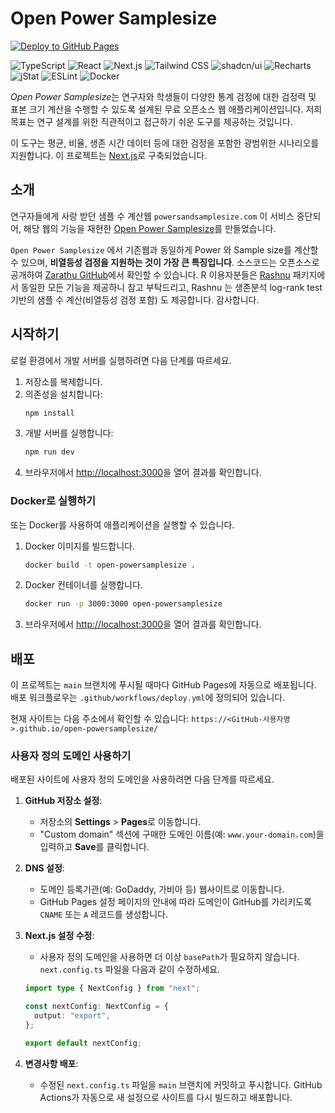 # Open Power Samplesize

[![Deploy to GitHub Pages](https://github.com/zarathucorp/open-powersamplesize/actions/workflows/deploy.yml/badge.svg)](https://github.com/zarathucorp/open-powersamplesize/actions/workflows/deploy.yml)

<p align="left">
  <img src="https://img.shields.io/badge/TypeScript-007ACC?style=flat-square&logo=typescript&logoColor=white" alt="TypeScript"/>
  <img src="https://img.shields.io/badge/React-20232A?style=flat-square&logo=react&logoColor=61DAFB" alt="React"/>
  <img src="https://img.shields.io/badge/Next.js-000000?style=flat-square&logo=nextdotjs&logoColor=white" alt="Next.js"/>
  <img src="https://img.shields.io/badge/Tailwind_CSS-38B2AC?style=flat-square&logo=tailwind-css&logoColor=white" alt="Tailwind CSS"/>
  <img src="https://img.shields.io/badge/shadcn%2Fui-000000?style=flat-square" alt="shadcn/ui"/>
  <img src="https://img.shields.io/badge/Recharts-B42424?style=flat-square" alt="Recharts"/>
  <img src="https://img.shields.io/badge/jStat-3B82F6?style=flat-square" alt="jStat"/>
  <img src="https://img.shields.io/badge/ESLint-4B3263?style=flat-square&logo=eslint&logoColor=white" alt="ESLint"/>
  <img src="https://img.shields.io/badge/Docker-2496ED?style=flat-square&logo=docker&logoColor=white" alt="Docker"/>
</p>

*Open Power Samplesize*는 연구자와 학생들이 다양한 통계 검정에 대한 검정력 및 표본 크기 계산을 수행할 수 있도록 설계된 무료 오픈소스 웹 애플리케이션입니다. 저희 목표는 연구 설계를 위한 직관적이고 접근하기 쉬운 도구를 제공하는 것입니다.

이 도구는 평균, 비율, 생존 시간 데이터 등에 대한 검정을 포함한 광범위한 시나리오를 지원합니다. 이 프로젝트는 [Next.js](https://nextjs.org)로 구축되었습니다.

## 소개

 연구자들에게 사랑 받던 샘플 수 계산웹 `powersandsamplesize.com` 이 서비스 중단되어, 해당 웹의 기능을 재현한  [Open Power Samplesize](https://zarathucorp.github.io/open-powersamplsize/)를 만들었습니다.

`Open Power Samplesize` 에서 기존웹과 동일하게 Power 와 Sample size를 계산할 수 있으며, 
**비열등성 검정을 지원하는 것이 가장 큰 특징입니다**.  소스코드는 오픈소스로 공개하여  [Zarathu GitHub](https://github.com/zarathucorp)에서 확인할 수 있습니다. R 이용자분들은  [Rashnu](https://zarathucorp.github.io/rashnu/)  패키지에서 동일한 모든 기능을 제공하니 참고 부탁드리고, Rashnu 는 생존분석 log-rank test 기반의 샘플 수 계산(비열등성 검정 포함) 도 제공합니다. 감사합니다.

## 시작하기

로컬 환경에서 개발 서버를 실행하려면 다음 단계를 따르세요.

1.  저장소를 복제합니다.
2.  의존성을 설치합니다:
    ```bash
    npm install
    ```
3.  개발 서버를 실행합니다:
    ```bash
    npm run dev
    ```
4.  브라우저에서 [http://localhost:3000](http://localhost:3000)을 열어 결과를 확인합니다.

### Docker로 실행하기

또는 Docker를 사용하여 애플리케이션을 실행할 수 있습니다.

1.  Docker 이미지를 빌드합니다.
    ```bash
    docker build -t open-powersamplesize .
    ```
2.  Docker 컨테이너를 실행합니다.
    ```bash
    docker run -p 3000:3000 open-powersamplesize
    ```
3.  브라우저에서 [http://localhost:3000](http://localhost:3000)을 열어 결과를 확인합니다.

## 배포

이 프로젝트는 `main` 브랜치에 푸시될 때마다 GitHub Pages에 자동으로 배포됩니다. 배포 워크플로우는 `.github/workflows/deploy.yml`에 정의되어 있습니다.

현재 사이트는 다음 주소에서 확인할 수 있습니다:
`https://<GitHub-사용자명>.github.io/open-powersamplesize/`

### 사용자 정의 도메인 사용하기

배포된 사이트에 사용자 정의 도메인을 사용하려면 다음 단계를 따르세요.

1.  **GitHub 저장소 설정**:
    *   저장소의 **Settings** > **Pages**로 이동합니다.
    *   "Custom domain" 섹션에 구매한 도메인 이름(예: `www.your-domain.com`)을 입력하고 **Save**를 클릭합니다.

2.  **DNS 설정**:
    *   도메인 등록기관(예: GoDaddy, 가비아 등) 웹사이트로 이동합니다.
    *   GitHub Pages 설정 페이지의 안내에 따라 도메인이 GitHub를 가리키도록 `CNAME` 또는 `A` 레코드를 생성합니다.

3.  **Next.js 설정 수정**:
    *   사용자 정의 도메인을 사용하면 더 이상 `basePath`가 필요하지 않습니다. `next.config.ts` 파일을 다음과 같이 수정하세요.

    ```typescript
    import type { NextConfig } from "next";

    const nextConfig: NextConfig = {
      output: "export",
    };

    export default nextConfig;
    ```

4.  **변경사항 배포**:
    *   수정된 `next.config.ts` 파일을 `main` 브랜치에 커밋하고 푸시합니다. GitHub Actions가 자동으로 새 설정으로 사이트를 다시 빌드하고 배포합니다.
